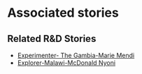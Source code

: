 # Associated stories

<!-- !!DO NOT REMOVE!! start autogenerated hyperlinks -->
## Related R&D Stories
- [Experimenter\- The Gambia\-Marie Mendi ](/stories/?doc=Marie%20Mendi%20The%20Gambia_LQ-en-US)
- [Explorer\-Malawi\-McDonald Nyoni](/stories/?doc=28_McDonald%20Nyoni_Malawi-en-US)
<!-- !!DO NOT REMOVE!! end autogenerated hyperlinks -->